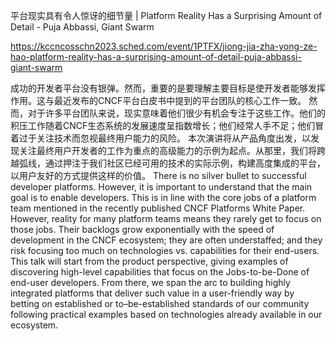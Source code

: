平台现实具有令人惊讶的细节量 | Platform Reality Has a Surprising Amount of Detail - Puja Abbassi, Giant Swarm

https://kccncosschn2023.sched.com/event/1PTFX/jiong-jia-zha-yong-ze-hao-platform-reality-has-a-surprising-amount-of-detail-puja-abbassi-giant-swarm

成功的开发者平台没有银弹。然而，重要的是要理解主要目标是使开发者能够发挥作用。这与最近发布的CNCF平台白皮书中提到的平台团队的核心工作一致。 然而，对于许多平台团队来说，现实意味着他们很少有机会专注于这些工作。他们的积压工作随着CNCF生态系统的发展速度呈指数增长；他们经常人手不足；他们冒着过于关注技术而忽视最终用户能力的风险。 本次演讲将从产品角度出发，以发现关注最终用户开发者的工作为重点的高级能力的示例为起点。从那里，我们将跨越弧线，通过押注于我们社区已经可用的技术的实际示例，构建高度集成的平台，以用户友好的方式提供这样的价值。 
There is no silver bullet to successful developer platforms. However, it is important to understand that the main goal is to enable developers. This is in line with the core jobs of a platform team mentioned in the recently published CNCF Platforms White Paper. However, reality for many platform teams means they rarely get to focus on those jobs. Their backlogs grow exponentially with the speed of development in the CNCF ecosystem; they are often understaffed; and they risk focusing too much on technologies vs. capabilities for their end-users. This talk will start from the product perspective, giving examples of discovering high-level capabilities that focus on the Jobs-to-be-Done of end-user developers. From there, we span the arc to building highly integrated platforms that deliver such value in a user-friendly way by betting on established or to–be-established standards of our community following practical examples based on technologies already available in our ecosystem.